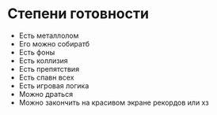 
Степени готовности
==================

- Есть металлолом
- Его можно собиратб
- Есть фоны
- Есть коллизия
- Есть препятствия
- Есть спавн всех
- Есть игровая логика
- Можно драться
- Можно закончить на красивом экране рекордов или хз